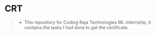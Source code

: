# CRT
> - This repository for Coding Raja Technologies ML internship, it contains the tasks I had done to get the certificate.
